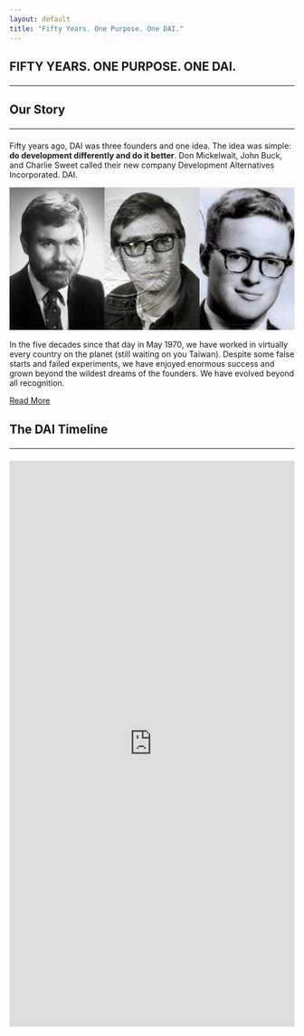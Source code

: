 ```yaml
---
layout: default
title: "Fifty Years. One Purpose. One DAI."
---
```

<section class="hero is-light">
  <div class="hero-body">
    <div class="container">
    </div>
  </div>
</section>
<section class="feature-wrap">
  <div class="feature container">
    <div class="dai-box">
      <h1 class="title is-size-2">
        FIFTY YEARS. ONE PURPOSE. ONE DAI.
        <hr class="bar">
      </h1>
      <div class="feature--detail">
        <h2 class="title">Our Story
          <hr class="bar">
        </h2>
        <p>Fifty years ago, DAI was three founders and one idea. The idea was simple: <strong>do development differently and do it better</strong>. Don Mickelwait, John Buck, and Charlie Sweet called their new company Development Alternatives Incorporated. DAI.</p>
        <img src="/assets/images/founders.jpg" alt="">
        <p>In the five decades since that day in May 1970, we have worked in virtually every country on the planet (still waiting on you Taiwan). Despite some false starts and failed experiments, we have enjoyed enormous success and grown beyond the wildest dreams of the founders. We have evolved beyond all recognition.</p>
        <a href="/our-story" class="button is-solid is-link">Read More</a>
      </div>
    </div>
  </div>
</section>
<section class="section">
  <div class="container">
    <h2 class="is-size-2 title">The DAI Timeline
      <hr class="bar">
    </h2>
    <iframe class="timeline"
      src='https://cdn.knightlab.com/libs/timeline3/latest/embed/index.html?source=1Nvp3gPaPdAHkZGQqAK3McDCz__ybSQ1wLwUqYq2S8AA&font=Default&lang=en&timenav_position=top&hash_bookmark=true&initial_zoom=2'
      width='100%' height='1000px' webkitallowfullscreen mozallowfullscreen allowfullscreen frameborder='0'></iframe>
  </div> 
</section>